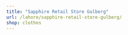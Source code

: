 ```yaml
---
title: "Sapphire Retail Store Gulberg"
url: /lahore/sapphire-retail-store-gulberg/
shop: clothes
---
```


